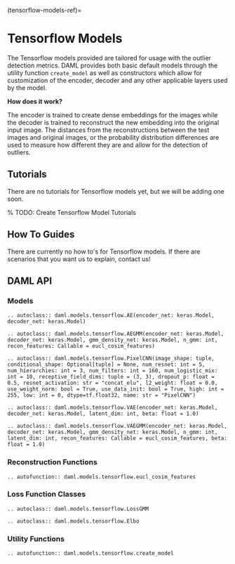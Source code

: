 (tensorflow-models-ref)=

# Tensorflow Models

The Tensorflow models provided are tailored for usage with the outlier detection metrics. DAML provides
both basic default models through the utility function `create_model` as well as constructors which allow
for customization of the encoder, decoder and any other applicable layers used by the model.

**How does it work?**

The encoder is trained to create dense embeddings for the images while the decoder is trained
to reconstruct the new embedding into the original input image. The distances from the reconstructions
between the test images and original images, or the probability distribution differences are used to
measure how different they are and allow for the detection of outliers.

## Tutorials

There are no tutorials for Tensorflow models yet, but we will be adding one soon.

% TODO: Create Tensorflow Model Tutorials

## How To Guides

There are currently no how to's for Tensorflow models.
If there are scenarios that you want us to explain, contact us!

## DAML API

### Models

```{eval-rst}
.. autoclass:: daml.models.tensorflow.AE(encoder_net: keras.Model, decoder_net: keras.Model)
```

```{eval-rst}
.. autoclass:: daml.models.tensorflow.AEGMM(encoder_net: keras.Model, decoder_net: keras.Model, gmm_density_net: keras.Model, n_gmm: int, recon_features: Callable = eucl_cosim_features)
```

```{eval-rst}
.. autoclass:: daml.models.tensorflow.PixelCNN(image_shape: tuple, conditional_shape: Optional[tuple] = None, num_resnet: int = 5, num_hierarchies: int = 3, num_filters: int = 160, num_logistic_mix: int = 10, receptive_field_dims: tuple = (3, 3), dropout_p: float = 0.5, resnet_activation: str = "concat_elu", l2_weight: float = 0.0, use_weight_norm: bool = True, use_data_init: bool = True, high: int = 255, low: int = 0, dtype=tf.float32, name: str = "PixelCNN")
```

```{eval-rst}
.. autoclass:: daml.models.tensorflow.VAE(encoder_net: keras.Model, decoder_net: keras.Model, latent_dim: int, beta: float = 1.0)
```

```{eval-rst}
.. autoclass:: daml.models.tensorflow.VAEGMM(encoder_net: keras.Model, decoder_net: keras.Model, gmm_density_net: keras.Model, n_gmm: int, latent_dim: int, recon_features: Callable = eucl_cosim_features, beta: float = 1.0)
```

### Reconstruction Functions

```{eval-rst}
.. autofunction:: daml.models.tensorflow.eucl_cosim_features
```

### Loss Function Classes

```{eval-rst}
.. autoclass:: daml.models.tensorflow.LossGMM
```

```{eval-rst}
.. autoclass:: daml.models.tensorflow.Elbo
```

### Utility Functions

```{eval-rst}
.. autofunction:: daml.models.tensorflow.create_model
```
